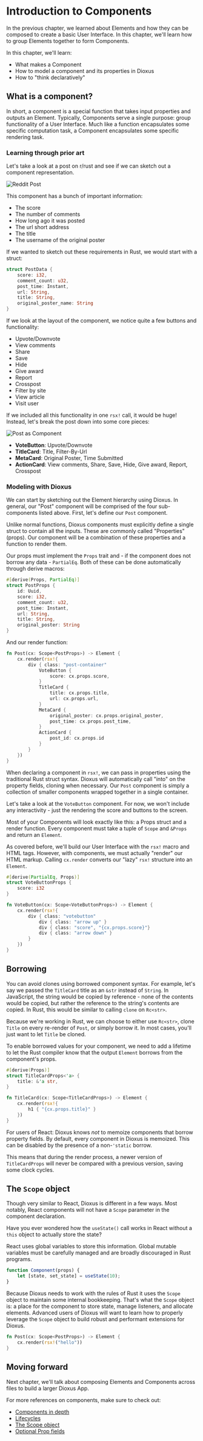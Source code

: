 # Introduction to Components

In the previous chapter, we learned about Elements and how they can be composed to create a basic User Interface. In this chapter, we'll learn how to group Elements together to form Components.

In this chapter, we'll learn:
- What makes a Component 
- How to model a component and its properties in Dioxus 
- How to "think declaratively"

## What is a component?

In short, a component is a special function that takes input properties and outputs an Element. Typically, Components serve a single purpose: group functionality of a User Interface. Much like a function encapsulates some specific computation task, a Component encapsulates some specific rendering task.

### Learning through prior art

Let's take a look at a post on r/rust and see if we can sketch out a component representation.

![Reddit Post](../images/reddit_post.png)

This component has a bunch of important information:

- The score
- The number of comments
- How long ago it was posted
- The url short address
- The title
- The username of the original poster

If we wanted to sketch out these requirements in Rust, we would start with a struct:

```rust
struct PostData {
    score: i32,
    comment_count: u32,
    post_time: Instant,
    url: String,
    title: String,
    original_poster_name: String
}
```

If we look at the layout of the component, we notice quite a few buttons and functionality:

- Upvote/Downvote
- View comments
- Share
- Save
- Hide
- Give award
- Report
- Crosspost
- Filter by site
- View article
- Visit user 

If we included all this functionality in one `rsx!` call, it would be huge! Instead, let's break the post down into some core pieces:

![Post as Component](../images/reddit_post_components.png)

- **VoteButton**: Upvote/Downvote
- **TitleCard**: Title, Filter-By-Url
- **MetaCard**: Original Poster, Time Submitted
- **ActionCard**: View comments, Share, Save, Hide, Give award, Report, Crosspost

### Modeling with Dioxus

We can start by sketching out the Element hierarchy using Dioxus. In general, our "Post" component will be comprised of the four sub-components listed above. First, let's define our `Post` component.

Unlike normal functions, Dioxus components must explicitly define a single struct to contain all the inputs. These are commonly called "Properties" (props). Our component will be a combination of these properties and a function to render them.

Our props must implement the `Props` trait and - if the component does not borrow any data - `PartialEq`. Both of these can be done automatically through derive macros:
```rust
#[derive(Props, PartialEq)]
struct PostProps {
    id: Uuid,
    score: i32,
    comment_count: u32,
    post_time: Instant,
    url: String,
    title: String,
    original_poster: String
}
```

And our render function:
```rust
fn Post(cx: Scope<PostProps>) -> Element {
    cx.render(rsx!{
        div { class: "post-container"
            VoteButton {
                score: cx.props.score,
            }
            TitleCard {
                title: cx.props.title,
                url: cx.props.url,
            }
            MetaCard {
                original_poster: cx.props.original_poster,
                post_time: cx.props.post_time,
            }
            ActionCard {
                post_id: cx.props.id
            }
        }
    })
}
```

When declaring a component in `rsx!`, we can pass in properties using the traditional Rust struct syntax. Dioxus will automatically call "into" on the property fields, cloning when necessary. Our `Post` component is simply a collection of smaller components wrapped together in a single container.

Let's take a look at the `VoteButton` component. For now, we won't include any interactivity - just the rendering the score and buttons to the screen.

Most of your Components will look exactly like this: a Props struct and a render function. Every component must take a tuple of `Scope` and `&Props` and return an `Element`.

As covered before, we'll build our User Interface with the `rsx!` macro and HTML tags. However, with components, we must actually "render" our HTML markup. Calling `cx.render` converts our "lazy" `rsx!` structure into an `Element`. 

```rust
#[derive(PartialEq, Props)]
struct VoteButtonProps {
    score: i32
}

fn VoteButton(cx: Scope<VoteButtonProps>) -> Element {
    cx.render(rsx!{
        div { class: "votebutton"
            div { class: "arrow up" }
            div { class: "score", "{cx.props.score}"}
            div { class: "arrow down" }
        }
    })
}
```

## Borrowing

You can avoid clones using borrowed component syntax. For example, let's say we passed the `TitleCard` title as an `&str` instead of `String`. In JavaScript, the string would be copied by reference - none of the contents would be copied, but rather the reference to the string's contents are copied. In Rust, this would be similar to calling `clone` on `Rc<str>`.

Because we're working in Rust, we can choose to either use `Rc<str>`, clone `Title` on every re-render of `Post`, or simply borrow it. In most cases, you'll just want to let `Title` be cloned. 

To enable borrowed values for your component, we need to add a lifetime to let the Rust compiler know that the output `Element` borrows from the component's props.

```rust
#[derive(Props)]
struct TitleCardProps<'a> {
    title: &'a str,
}

fn TitleCard(cx: Scope<TitleCardProps>) -> Element {
    cx.render(rsx!{
        h1 { "{cx.props.title}" }
    })
}   
```

For users of React: Dioxus knows *not* to memoize components that borrow property fields. By default, every component in Dioxus is memoized. This can be disabled by the presence of a non-`'static` borrow.

This means that during the render process, a newer version of `TitleCardProps` will never be compared with a previous version, saving some clock cycles.

## The `Scope` object

Though very similar to React, Dioxus is different in a few ways. Most notably, React components will not have a `Scope` parameter in the component declaration. 

Have you ever wondered how the `useState()` call works in React without a `this` object to actually store the state? 

React uses global variables to store this information. Global mutable variables must be carefully managed and are broadly discouraged in Rust programs.

```javascript
function Component(props) {
    let [state, set_state] = useState(10);
}
```


Because Dioxus needs to work with the rules of Rust it uses the `Scope` object to maintain some internal bookkeeping. That's what the `Scope` object is: a place for the component to store state, manage listeners, and allocate elements. Advanced users of Dioxus will want to learn how to properly leverage the `Scope` object to build robust and performant extensions for Dioxus.

```rust
fn Post(cx: Scope<PostProps>) -> Element {
    cx.render(rsx!("hello"))
}
```
## Moving forward

Next chapter, we'll talk about composing Elements and Components across files to build a larger Dioxus App.

For more references on components, make sure to check out:

- [Components in depth]()
- [Lifecycles]()
- [The Scope object]()
- [Optional Prop fields]()

